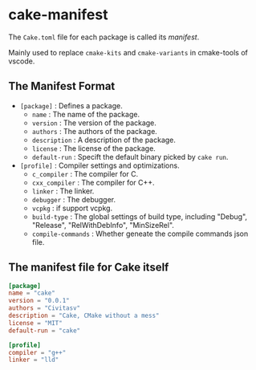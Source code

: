 # cake-manifest

The `Cake.toml` file for each package is called its *manifest*.

Mainly used to replace `cmake-kits` and `cmake-variants` in cmake-tools of vscode.

## The Manifest Format

- `[package]` : Defines a package.
    - `name` : The name of the package.
    - `version` : The version of the package.
    - `authors` : The authors of the package.
    - `description` : A description of the package.
    - `license` : The license of the package.
    - `default-run` : Specift the default binary picked by `cake run`.
- `[profile]` : Compiler settings and optimizations.
    - `c_compiler` : The compiler for C.
    - `cxx_compiler` : The compiler for C++.
    - `linker` : The linker.
    - `debugger` : The debugger.
    - `vcpkg` : if support vcpkg.
    - `build-type` : The global settings of build type, including "Debug", "Release", "RelWithDebInfo", "MinSizeRel".
    - `compile-commands` : Whether geneate the compile commands json file.

## The manifest file for Cake itself

```toml
[package]
name = "cake"
version = "0.0.1"
authors = "Civitasv"
description = "Cake, CMake without a mess"
license = "MIT"
default-run = "cake"

[profile]
compiler = "g++"
linker = "lld"
```
